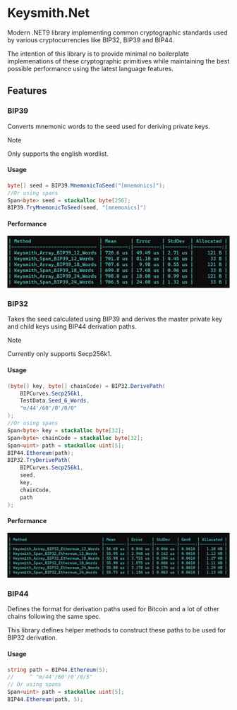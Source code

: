 # Keysmith.Net

Modern .NET9 library implementing common cryptographic standards used by various cryptocurrencies like BIP32, BIP39 and BIP44.

The intention of this library is to provide minimal no boilerplate implemenations of these cryptographic primitives while maintaining the best possible performance using the latest language features.

## Features
### BIP39
Converts mnemonic words to the seed used for deriving private keys.
> [!NOTE]  
> Only supports the english wordlist.

#### Usage
```cs
byte[] seed = BIP39.MnemonicToSeed("[mnemonics]");
//Or using spans
Span<byte> seed = stackalloc byte[256];
BIP39.TryMnemonicToSeed(seed, "[mnemonics]")
```

#### Performance

<img src="./img/bip39_bench.png" />

### BIP32
Takes the seed calculated using BIP39 and derives the master private key and child keys using BIP44 derivation paths.

> [!NOTE]  
> Currently only supports Secp256k1.

#### Usage
```cs
(byte[] key, byte[] chainCode) = BIP32.DerivePath(
    BIPCurves.Secp256k1,
    TestData.Seed_6_Words,
    "m/44'/60'/0'/0/0"
);
//Or using spans
Span<byte> key = stackalloc byte[32];
Span<byte> chainCode = stackalloc byte[32];
Span<uint> path = stackalloc uint[5];
BIP44.Ethereum(path);
BIP32.TryDerivePath(
    BIPCurves.Secp256k1,
    seed,
    key,
    chainCode,
    path
);
```

#### Performance

<img src="./img/bip32_bench.png" />

### BIP44

Defines the format for derivation paths used for Bitcoin and a lot of other chains following the same spec.

This library defines helper methods to construct these paths to be used for BIP32 derivation.

#### Usage

```cs
string path = BIP44.Ethereum(5);
//     ^ "m/44'/60'/0'/0/5"
// Or using spans
Span<uint> path = stackalloc uint[5];
BIP44.Ethereum(path, 5);
```
